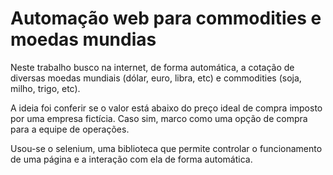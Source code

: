 # Automação web para commodities e moedas mundias 

Neste trabalho busco na internet, de forma automática, a cotação de diversas moedas mundiais (dólar, euro, libra, etc) e commodities (soja, milho, trigo, etc).

A ideia foi conferir se o valor está abaixo do preço ideal de compra imposto por uma empresa fictícia. Caso sim, marco como uma opção de compra para a equipe de operações.

Usou-se o selenium, uma biblioteca que permite controlar o funcionamento de uma página e a interação com ela de forma automática.
